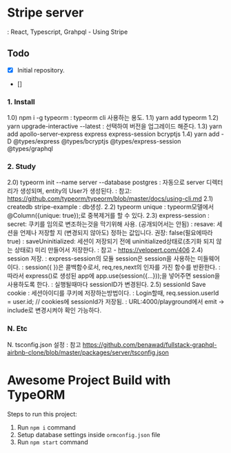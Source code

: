 # Stripe server
: React, Typescript, Grahpql - Using Stripe



## Todo
- [x] Initial repository.
- [] 


### 1. Install
1.0) npm i -g typeorm
: typeorm cli 사용하는 용도.
1.1) yarn add typeorm 
1.2) yarn upgrade-interactive --latest
: 선택하여 버전을 업그레이드 해준다.
1.3) yarn add apollo-server-express express express-session bcryptjs
1.4) yarn add -D @types/express @types/bcryptjs @types/express-session @types/graphql

### 2. Study
2.0) typeorm init --name server --database postgres
: 자동으로 server 디렉터리가 생성되며, entity의 User가 생성된다.
: 참고: https://github.com/typeorm/typeorm/blob/master/docs/using-cli.md
2.1) createdb stripe-example
: db생성.
2.2) typeorm unique
: typeorm모델에서 @Column({unique: true});로 중복제거를 할 수 있다.
2.3) express-session
: secret: 쿠키를 임의로 변조하는것을 막기위해 사용. (공개되어서는 안됨)
: resave: 세션을 언제나 저장할 지 (변경되지 않아도) 정하는 값입니다. 권장: false(필요에따라 true)
: saveUninitialized: 세션이 저장되기 전에 uninitialized상태로(초기화 되지 않는 상태로) 미리 만들어서 저장한다.
: 참고 - https://velopert.com/406
2.4) session 저장.
: express-session의 모듈 session은 session을 사용하는 미들웨어이다.
: session({ })은 콜백함수로서, req,res,next의 인자를 가진 함수를 반환한다.
: 따라서 express()로 생성된 app에 app.use(session({...}));을 넣어주면 session을 사용하도록 한다.
: 실행될때마다 sessionID가 변경된다.
2.5) sessionId Save cookie
: 세션아이디를 쿠키에 저장하는방법이다.
: Login할때, req.session.userId = user.id;  // cookies에 sessionId가 저장됨.
: URL:4000/playground에서 emit -> include로 변경시켜야 확인 가능하다.

### N. Etc
N. tsconfig.json 설정 
: 참고 https://github.com/benawad/fullstack-graphql-airbnb-clone/blob/master/packages/server/tsconfig.json





# Awesome Project Build with TypeORM

Steps to run this project:

1. Run `npm i` command
2. Setup database settings inside `ormconfig.json` file
3. Run `npm start` command